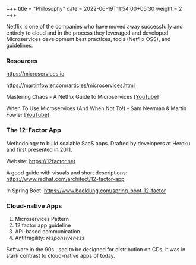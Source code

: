 +++
title = "Philosophy"
date = 2022-06-19T11:54:00+05:30
weight = 2
+++

Netflix is one of the companies who have moved away successfully and entirely to cloud and in the process they leveraged and developed Microservices development best practices, tools (Netflix OSS), and guidelines.

### Resources
https://microservices.io

https://martinfowler.com/articles/microservices.html

Mastering Chaos - A Netflix Guide to Microservices [[YouTube](https://youtu.be/CZ3wIuvmHeM)]

When To Use Microservices (And When Not To!) - Sam Newman & Martin Fowler [[YouTube](https://youtu.be/GBTdnfD6s5Q)]

### The 12-Factor App
Methodology to build scalable SaaS apps. Drafted by developers at Heroku and first presented in 2011.

Website: https://12factor.net

A good guide with visuals and short descriptions: https://www.redhat.com/architect/12-factor-app

In Spring Boot: https://www.baeldung.com/spring-boot-12-factor 

### Cloud-native Apps
1. Microservices Pattern
2. 12 factor app guideline
3. API-based communication
4. Antifragility: _responsiveness_

Software in the 90s used to be designed for distribution on CDs, it was in stark contrast to cloud-native apps of today.